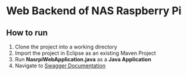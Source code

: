 # Web Backend of NAS Raspberry Pi

## How to run

1. Clone the project into a working directory
2. Import the project in Eclipse as an existing Maven Project
3. Run **NasrpiWebApplication.java** as a **Java Application**
4. Navigate to [Swagger Documentation](http://localhost:8080/swagger-ui.html)
